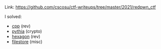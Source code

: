 Link: https://github.com/cscosu/ctf-writeups/tree/master/2021/redpwn_ctf

I solved:
- [cpp](https://github.com/cscosu/ctf-writeups/tree/master/2021/google_ctf/cpp) (rev)
- [pythia](https://github.com/cscosu/ctf-writeups/tree/master/2021/google_ctf/pythia) (crypto)
- [hexagon](https://github.com/cscosu/ctf-writeups/tree/master/2021/google_ctf/hexagon) (rev)
- [filestore](https://github.com/cscosu/ctf-writeups/tree/master/2021/google_ctf/filestore) (misc)
